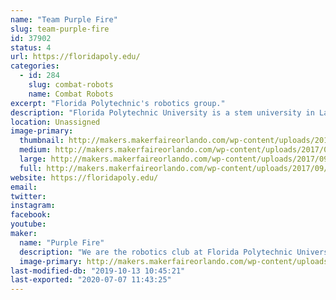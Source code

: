 ```yaml
---
name: "Team Purple Fire"
slug: team-purple-fire
id: 37902
status: 4
url: https://floridapoly.edu/
categories:
  - id: 284
    slug: combat-robots
    name: Combat Robots
excerpt: "Florida Polytechnic's robotics group."
description: "Florida Polytechnic University is a stem university in Lakeland that does not have any sports teams but wants to have the best competitive robots out there."
location: Unassigned
image-primary:
  thumbnail: http://makers.makerfaireorlando.com/wp-content/uploads/2017/09/IMG_2544-1-150x150.png
  medium: http://makers.makerfaireorlando.com/wp-content/uploads/2017/09/IMG_2544-1.png
  large: http://makers.makerfaireorlando.com/wp-content/uploads/2017/09/IMG_2544-1.png
  full: http://makers.makerfaireorlando.com/wp-content/uploads/2017/09/IMG_2544-1.png
website: https://floridapoly.edu/
email: 
twitter: 
instagram: 
facebook: 
youtube: 
maker:
  name: "Purple Fire"
  description: "We are the robotics club at Florida Polytechnic University."
  image-primary: http://makers.makerfaireorlando.com/wp-content/uploads/2017/09/IMG_2544.png
last-modified-db: "2019-10-13 10:45:21"
last-exported: "2020-07-07 11:43:25"
---
```

